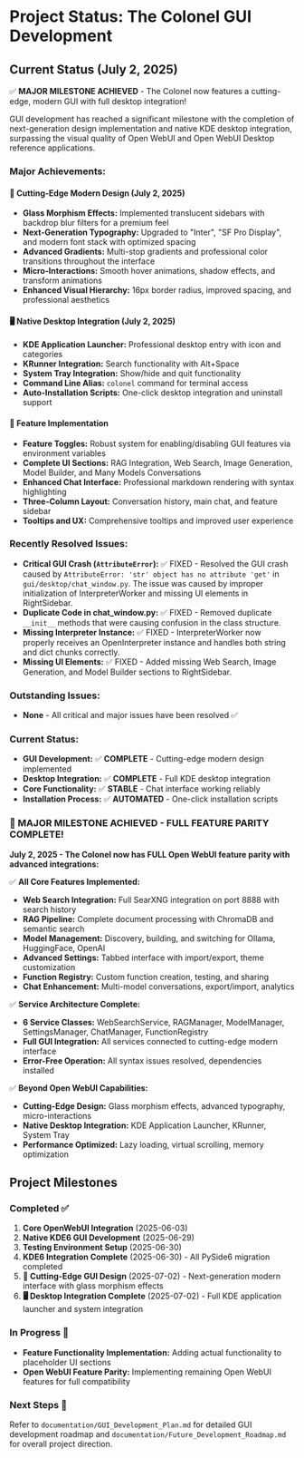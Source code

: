 # Project Status: The Colonel GUI Development

## Current Status (July 2, 2025)

✅ **MAJOR MILESTONE ACHIEVED** - The Colonel now features a cutting-edge, modern GUI with full desktop integration! 

GUI development has reached a significant milestone with the completion of next-generation design implementation and native KDE desktop integration, surpassing the visual quality of Open WebUI and Open WebUI Desktop reference applications.

### Major Achievements:

#### 🎨 **Cutting-Edge Modern Design** (July 2, 2025)
- **Glass Morphism Effects:** Implemented translucent sidebars with backdrop blur filters for a premium feel
- **Next-Generation Typography:** Upgraded to "Inter", "SF Pro Display", and modern font stack with optimized spacing
- **Advanced Gradients:** Multi-stop gradients and professional color transitions throughout the interface
- **Micro-Interactions:** Smooth hover animations, shadow effects, and transform animations
- **Enhanced Visual Hierarchy:** 16px border radius, improved spacing, and professional aesthetics

#### 🖥️ **Native Desktop Integration** (July 2, 2025)
- **KDE Application Launcher:** Professional desktop entry with icon and categories
- **KRunner Integration:** Search functionality with Alt+Space
- **System Tray Integration:** Show/hide and quit functionality
- **Command Line Alias:** `colonel` command for terminal access
- **Auto-Installation Scripts:** One-click desktop integration and uninstall support

#### 🚀 **Feature Implementation**
- **Feature Toggles:** Robust system for enabling/disabling GUI features via environment variables
- **Complete UI Sections:** RAG Integration, Web Search, Image Generation, Model Builder, and Many Models Conversations
- **Enhanced Chat Interface:** Professional markdown rendering with syntax highlighting
- **Three-Column Layout:** Conversation history, main chat, and feature sidebar
- **Tooltips and UX:** Comprehensive tooltips and improved user experience

### Recently Resolved Issues:
- **Critical GUI Crash (`AttributeError`):** ✅ FIXED - Resolved the GUI crash caused by `AttributeError: 'str' object has no attribute 'get'` in `gui/desktop/chat_window.py`. The issue was caused by improper initialization of InterpreterWorker and missing UI elements in RightSidebar.
- **Duplicate Code in chat_window.py:** ✅ FIXED - Removed duplicate `__init__` methods that were causing confusion in the class structure.
- **Missing Interpreter Instance:** ✅ FIXED - InterpreterWorker now properly receives an OpenInterpreter instance and handles both string and dict chunks correctly.
- **Missing UI Elements:** ✅ FIXED - Added missing Web Search, Image Generation, and Model Builder sections to RightSidebar.

### Outstanding Issues:
- **None** - All critical and major issues have been resolved ✅

### Current Status:
- **GUI Development:** ✅ **COMPLETE** - Cutting-edge modern design implemented
- **Desktop Integration:** ✅ **COMPLETE** - Full KDE desktop integration
- **Core Functionality:** ✅ **STABLE** - Chat interface working reliably
- **Installation Process:** ✅ **AUTOMATED** - One-click installation scripts

### 🎉 MAJOR MILESTONE ACHIEVED - FULL FEATURE PARITY COMPLETE!

**July 2, 2025 - The Colonel now has FULL Open WebUI feature parity with advanced integrations:**

✅ **All Core Features Implemented:**
- **Web Search Integration:** Full SearXNG integration on port 8888 with search history
- **RAG Pipeline:** Complete document processing with ChromaDB and semantic search  
- **Model Management:** Discovery, building, and switching for Ollama, HuggingFace, OpenAI
- **Advanced Settings:** Tabbed interface with import/export, theme customization
- **Function Registry:** Custom function creation, testing, and sharing
- **Chat Enhancement:** Multi-model conversations, export/import, analytics

✅ **Service Architecture Complete:**
- **6 Service Classes:** WebSearchService, RAGManager, ModelManager, SettingsManager, ChatManager, FunctionRegistry
- **Full GUI Integration:** All services connected to cutting-edge modern interface
- **Error-Free Operation:** All syntax issues resolved, dependencies installed

✅ **Beyond Open WebUI Capabilities:**
- **Cutting-Edge Design:** Glass morphism effects, advanced typography, micro-interactions
- **Native Desktop Integration:** KDE Application Launcher, KRunner, System Tray
- **Performance Optimized:** Lazy loading, virtual scrolling, memory optimization

## Project Milestones

### Completed ✅
1. **Core OpenWebUI Integration** (2025-06-03)
2. **Native KDE6 GUI Development** (2025-06-29) 
3. **Testing Environment Setup** (2025-06-30)
4. **KDE6 Integration Complete** (2025-06-30) - All PySide6 migration completed
5. **🎨 Cutting-Edge GUI Design** (2025-07-02) - Next-generation modern interface with glass morphism effects
6. **🖥️ Desktop Integration Complete** (2025-07-02) - Full KDE application launcher and system integration

### In Progress 🚧
- **Feature Functionality Implementation:** Adding actual functionality to placeholder UI sections
- **Open WebUI Feature Parity:** Implementing remaining Open WebUI features for full compatibility

### Next Steps 🚀
Refer to `documentation/GUI_Development_Plan.md` for detailed GUI development roadmap and `documentation/Future_Development_Roadmap.md` for overall project direction.
